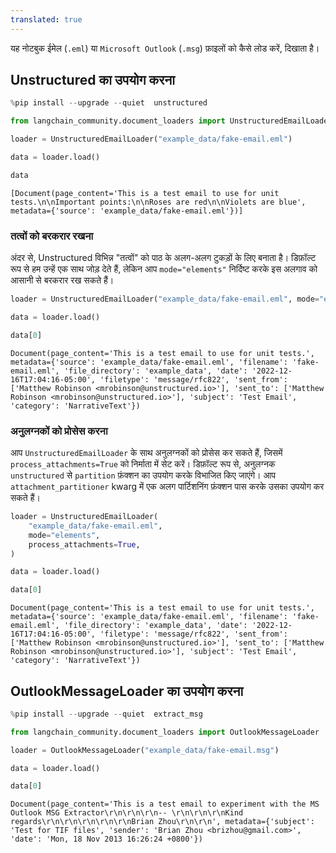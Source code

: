 ```yaml
---
translated: true
---
```


यह नोटबुक ईमेल (`.eml`) या `Microsoft Outlook` (`.msg`) फ़ाइलों को कैसे लोड करें, दिखाता है।

## Unstructured का उपयोग करना

```python
%pip install --upgrade --quiet  unstructured
```

```python
from langchain_community.document_loaders import UnstructuredEmailLoader
```

```python
loader = UnstructuredEmailLoader("example_data/fake-email.eml")
```

```python
data = loader.load()
```

```python
data
```

```output
[Document(page_content='This is a test email to use for unit tests.\n\nImportant points:\n\nRoses are red\n\nViolets are blue', metadata={'source': 'example_data/fake-email.eml'})]
```

### तत्वों को बरकरार रखना

अंदर से, Unstructured विभिन्न "तत्वों" को पाठ के अलग-अलग टुकड़ों के लिए बनाता है। डिफ़ॉल्ट रूप से हम उन्हें एक साथ जोड़ देते हैं, लेकिन आप `mode="elements"` निर्दिष्ट करके इस अलगाव को आसानी से बरकरार रख सकते हैं।

```python
loader = UnstructuredEmailLoader("example_data/fake-email.eml", mode="elements")
```

```python
data = loader.load()
```

```python
data[0]
```

```output
Document(page_content='This is a test email to use for unit tests.', metadata={'source': 'example_data/fake-email.eml', 'filename': 'fake-email.eml', 'file_directory': 'example_data', 'date': '2022-12-16T17:04:16-05:00', 'filetype': 'message/rfc822', 'sent_from': ['Matthew Robinson <mrobinson@unstructured.io>'], 'sent_to': ['Matthew Robinson <mrobinson@unstructured.io>'], 'subject': 'Test Email', 'category': 'NarrativeText'})
```

### अनुलग्नकों को प्रोसेस करना

आप `UnstructuredEmailLoader` के साथ अनुलग्नकों को प्रोसेस कर सकते हैं, जिसमें `process_attachments=True` को निर्माता में सेट करें। डिफ़ॉल्ट रूप से, अनुलग्नक `unstructured` से `partition` फ़ंक्शन का उपयोग करके विभाजित किए जाएंगे। आप `attachment_partitioner` kwarg में एक अलग पार्टिशनिंग फ़ंक्शन पास करके उसका उपयोग कर सकते हैं।

```python
loader = UnstructuredEmailLoader(
    "example_data/fake-email.eml",
    mode="elements",
    process_attachments=True,
)
```

```python
data = loader.load()
```

```python
data[0]
```

```output
Document(page_content='This is a test email to use for unit tests.', metadata={'source': 'example_data/fake-email.eml', 'filename': 'fake-email.eml', 'file_directory': 'example_data', 'date': '2022-12-16T17:04:16-05:00', 'filetype': 'message/rfc822', 'sent_from': ['Matthew Robinson <mrobinson@unstructured.io>'], 'sent_to': ['Matthew Robinson <mrobinson@unstructured.io>'], 'subject': 'Test Email', 'category': 'NarrativeText'})
```

## OutlookMessageLoader का उपयोग करना

```python
%pip install --upgrade --quiet  extract_msg
```

```python
from langchain_community.document_loaders import OutlookMessageLoader
```

```python
loader = OutlookMessageLoader("example_data/fake-email.msg")
```

```python
data = loader.load()
```

```python
data[0]
```

```output
Document(page_content='This is a test email to experiment with the MS Outlook MSG Extractor\r\n\r\n\r\n-- \r\n\r\n\r\nKind regards\r\n\r\n\r\n\r\n\r\nBrian Zhou\r\n\r\n', metadata={'subject': 'Test for TIF files', 'sender': 'Brian Zhou <brizhou@gmail.com>', 'date': 'Mon, 18 Nov 2013 16:26:24 +0800'})
```
